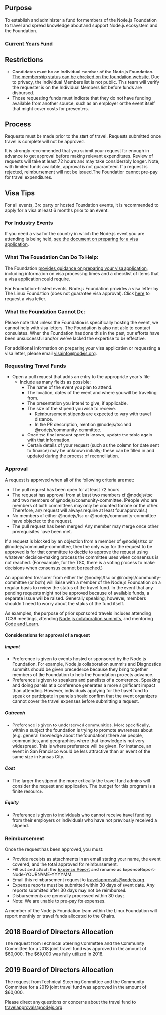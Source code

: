 ## Purpose

To establish and administer a fund for members of the Node.js Foundation to travel and spread knowledge about and support Node.js ecosystem and the Foundation. 

### [Current Years Fund](https://github.com/nodejs/admin/blob/master/TravelFunds/2018.md)

## Restrictions

* Candidates must be an individual member of the Node.js Foundation. [The membership status can be checked on the foundation website](https://identity.linuxfoundation.org/user/login?destination=user/me). Due to privacy, the Individual Members list is not public. This team will verify the requester is on the Individual Members list before funds are disbursed. 
* Those requesting funds must indicate that they do not have funding available from another source, such as an employer or the event itself that might cover costs for presenters. 

## Process

Requests must be made prior to the start of travel. Requests submitted once travel is complete will not be approved. 

It is strongly recommended that you submit your request far enough in advance to get approval before making relevant expenditures. Review of requests will take at least 72 hours and may take considerably longer. Note, with limited funds available, approval is not guaranteed. If a request is rejected, reimbursement will not be issued.The Foundation cannot pre-pay for travel expenditures. 

## Visa Tips

For all events, 3rd party or hosted Foundation events, it is recommended to apply for a visa at least 6 months prior to an event. 

### For Industry Events 

If you need a visa for the country in which the Node.js event you are attending is being held, [see the document on preparing for a visa application](https://github.com/nodejs/admin/blob/master/travel-visas.md). 

### What The Foundation Can Do To Help: 

The Foundation [provides guidance on preparing your visa application](https://github.com/nodejs/admin/blob/master/travel-visas.md), including information on visa processing times and a checklist of items that a visa application could require.

For Foundation-hosted events, Node.js Foundation provides a visa letter by The Linux Foundation (does not guarantee visa approval). Click [here](https://events.linuxfoundation.org/events/node-js-interactive-2018/attend/visa-request/) to request a visa letter.

### What the Foundation Cannot Do: 

Please note that unless the Foundation is specifically hosting the event, we cannot help with visa letters. The Foundation is also not able to contact consulates. When the Foundation has done this in the past, our efforts have been unsuccessful and/or we’ve lacked the expertise to be effective.  

For additional information on preparing your visa application or requesting a visa letter, please email [visainfo@nodejs.org](mailto:visainfo@nodejs.org).

### Requesting Travel Funds 

* Open a pull request that adds an entry to the appropriate year's file
  * Include as many fields as possible:
    * The name of the event you plan to attend.
    * The location, dates of the event and where you will be traveling from.
    * The presentation you intend to give, if applicable.
    * The size of the stipend you wish to receive.
      * Reimbursement stipends are expected to vary with travel distance.
      * In the PR description, mention @nodejs/tsc and @nodejs/community-committee.
    * Once the final amount spent is known, update the table again with that information.
    * Certain details of your request (such as the column for date sent to finance) may be unknown initially; these can be filled in and updated during the process of reconciliation.

### Approval

A request is approved when all of the following criteria are met:

* The pull request has been open for at least 72 hours.
* The request has approval from at least two members of @nodejs/tsc and two members of @nodejs/community-committee. (People who are members of both committees may only be counted for one or the other. Therefore, any request will always require at least four approvals.)
* No members of either @nodejs/tsc or @nodejs/community-committee have objected to the request.
* The pull request has been merged. Any member may merge once other prerequisites have been met.

If a request is blocked by an objection from a member of @nodejs/tsc or @nodejs/community-committee, then the only way for the request to be approved is for that committee to decide to approve the request using whatever decision-making process the committee uses when consensus is not reached. (For example, for the TSC, there is a voting process to make decisions when consensus cannot be reached.)

An appointed treasurer from either the @nodejs/tsc or @nodejs/community-committee (or both) will liaise with a member of the Node.js Foundation on a regular basis to review the status of the travel fund. In the event that any pending requests might not be approved because of available funds, a separate issue will be raised. Generally speaking, however, members shouldn't need to worry about the status of the fund itself.

As examples, the purpose of prior sponsored travels includes attending TC39 meetings, attending [Node.js collaboration summits](https://github.com/nodejs/summit), and mentoring [Code and Learn](https://github.com/nodejs/code-and-learn).

#### Considerations for approval of a request

##### Impact
* Preference is given to events hosted or sponsored by the Node.js Foundation. For example, Node.js collaboration summits and Diagnostics summits should be given precedence because they bring together members of the Foundation to help the Foundation projects advance. 
* Preference is given to speakers and panelists of a conference. Speaking and doing panels at a conference generates a more significant impact than attending. However, individuals applying for the travel fund to speak or participate in panels should confirm that the event organizers cannot cover the travel expenses before submitting a request.

##### Outreach
* Preference is given to underserved communities. More specifically, within a subject the foundation is trying to promote awareness about (e.g. general knowledge about the foundation) there are people, communities, and geographies where that knowledge is not very widespread. This is where preference will be given. For instance, an event in San Francisco would be less attractive than an event of the same size in Kansas City.

##### Cost
* The larger the stipend the more critically the travel fund admins will consider the request and application. The budget for this program is a finite resource.

##### Equity
* Preference is given to individuals who cannot receive travel funding from their employers or individuals who have not previously received a stipend.

### Reimbursement

Once the request has been approved, you must:

* Provide receipts as attachments in an email stating your name, the event covered, and the total approved for reimbursement.
* Fill out and attach the [Expense Report](./expense-report-template.xls?raw=true) and rename as ExpenseReport-Node-YOURNAME-YYYYMM.
* Email this reimbursement request to travelapprovals@nodejs.org.
* Expense reports must be submitted within 30 days of event date. Any reports submitted after 30 days may not be reimbursed.
* Disbursements are generally processed within 30 days.
* Note: We are unable to pre-pay for expenses. 

A member of the Node.js Foundation team within the Linux Foundation will report monthly on travel funds allocated to the Chairs.

## 2018 Board of Directors Allocation
The request from Technical Steering Committee and the Community Committee for a 2018 joint travel fund was approved in the amount of $60,000. The $60,000 was fully utilized in 2018. 

## 2019 Board of Directors Allocation

The request from Technical Steering Committee and the Community Committee for a 2019 joint travel fund was approved in the amount of $60,000. 

Please direct any questions or concerns about the travel fund to [travelapprovals@nodejs.org](mailto:travelapprovals@nodejs.org). 
